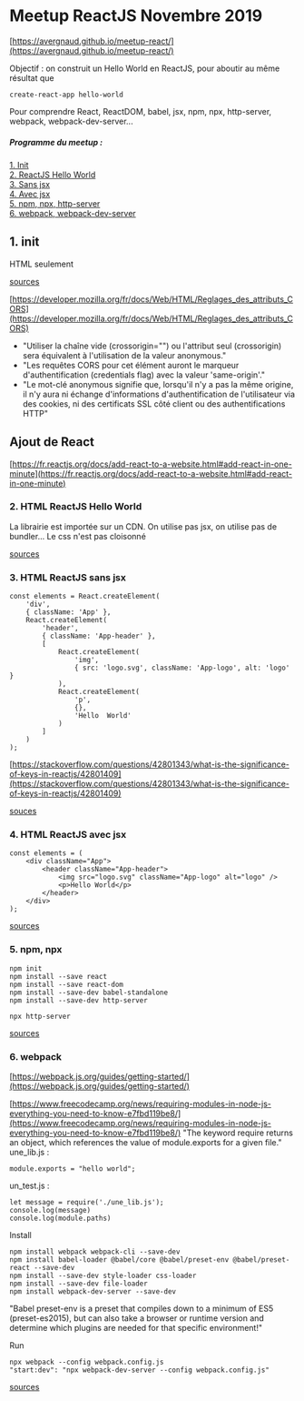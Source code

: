 # Meetup ReactJS Novembre 2019

[https://avergnaud.github.io/meetup-react/](https://avergnaud.github.io/meetup-react/)

Objectif : on construit un Hello World en ReactJS, pour aboutir au même résultat que
```
create-react-app hello-world
```

Pour comprendre React, ReactDOM, babel, jsx, npm, npx, http-server, webpack, webpack-dev-server...

##### Programme du meetup :
[1. Init](#v1-init) <br>
[2. ReactJS Hello World](#react-hello-world)<br>
[3. Sans jsx](#react-sans-jsx)<br>
[4. Avec jsx](#react-avec-jsx)<br>
[5. npm, npx, http-server](#avec-npm-npx)<br>
[6. webpack, webpack-dev-server](#webpack-webpack-dev-server)

<a name="v1-init" />

## 1. init

HTML seulement

[sources](https://github.com/avergnaud/meetup-novembre-2019/tree/1_init_html)

[https://developer.mozilla.org/fr/docs/Web/HTML/Reglages_des_attributs_CORS](https://developer.mozilla.org/fr/docs/Web/HTML/Reglages_des_attributs_CORS)

* "Utiliser la chaîne vide (crossorigin="") ou l'attribut seul (crossorigin) sera équivalent à l'utilisation de la valeur anonymous."
* "Les requêtes CORS pour cet élément auront le marqueur d'authentification (credentials flag) avec la valeur 'same-origin'."
*  "Le mot-clé anonymous signifie que, lorsqu'il n'y a pas la même origine, il n'y aura ni échange d'informations d'authentification de l'utilisateur via des cookies, ni des certificats SSL côté client ou des authentifications HTTP"

## Ajout de React

[https://fr.reactjs.org/docs/add-react-to-a-website.html#add-react-in-one-minute](https://fr.reactjs.org/docs/add-react-to-a-website.html#add-react-in-one-minute)

<a name="react-hello-world" />

### 2. HTML ReactJS Hello World

La librairie est importée sur un CDN. On utilise pas jsx, on utilise pas de bundler...
Le css n'est pas cloisonné

[sources](https://github.com/avergnaud/meetup-novembre-2019/tree/2_html_react_hello_world)

<a name="react-sans-jsx" />

### 3. HTML ReactJS sans jsx

```
const elements = React.createElement(
    'div',
    { className: 'App' },
    React.createElement(
        'header',
        { className: 'App-header' },
        [
            React.createElement(
                'img',
                { src: 'logo.svg', className: 'App-logo', alt: 'logo' }
            ),
            React.createElement(
                'p',
                {},
                'Hello  World'
            )
        ]
    )
);
```

[https://stackoverflow.com/questions/42801343/what-is-the-significance-of-keys-in-reactjs/42801409](https://stackoverflow.com/questions/42801343/what-is-the-significance-of-keys-in-reactjs/42801409)

[souces](https://github.com/avergnaud/meetup-novembre-2019/tree/3_html_react_sans_jsx)

<a name="react-avec-jsx" />

### 4. HTML ReactJS avec jsx

```
const elements = (
    <div className="App">
        <header className="App-header">
            <img src="logo.svg" className="App-logo" alt="logo" />
            <p>Hello World</p>
        </header>
    </div>
);
```

[sources](https://github.com/avergnaud/meetup-novembre-2019/tree/4_html_react_babel_jsx)

<a name="avec-npm-npx" />

### 5. npm, npx

```
npm init
npm install --save react
npm install --save react-dom
npm install --save-dev babel-standalone
npm install --save-dev http-server
```

```
npx http-server
```

[sources](https://github.com/avergnaud/meetup-novembre-2019/tree/5_html_react_npm)

<a name="webpack-webpack-dev-server" />

### 6. webpack

[https://webpack.js.org/guides/getting-started/](https://webpack.js.org/guides/getting-started/)

[https://www.freecodecamp.org/news/requiring-modules-in-node-js-everything-you-need-to-know-e7fbd119be8/](https://www.freecodecamp.org/news/requiring-modules-in-node-js-everything-you-need-to-know-e7fbd119be8/)
"The keyword require returns an object, which references the value of module.exports for a given file."
une_lib.js :
```
module.exports = "hello world";
```
un_test.js :
```
let message = require('./une_lib.js');
console.log(message)
console.log(module.paths)
```

Install
```
npm install webpack webpack-cli --save-dev
npm install babel-loader @babel/core @babel/preset-env @babel/preset-react --save-dev
npm install --save-dev style-loader css-loader
npm install --save-dev file-loader
npm install webpack-dev-server --save-dev
```
"Babel preset-env is a preset that compiles down to a minimum of ES5 (preset-es2015), but can also take a browser or runtime version and determine which plugins are needed for that specific environment!"

Run
```
npx webpack --config webpack.config.js
"start:dev": "npx webpack-dev-server --config webpack.config.js"
```

[sources](https://github.com/avergnaud/meetup-novembre-2019/tree/6_html_react_webpack)